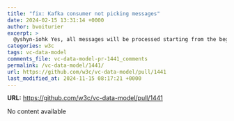 ```yaml
---
title: "fix: Kafka consumer not picking messages"
date: 2024-02-15 13:31:14 +0000
author: bvoiturier
excerpt: >
  @yshyn-iohk Yes, all messages will be processed starting from the beginning 👍 
categories: w3c
tags: vc-data-model
comments_file: vc-data-model-pr-1441_comments
permalink: /vc-data-model/1441/
url: https://github.com/w3c/vc-data-model/pull/1441
last_modified_at: 2024-11-15 08:17:21 +0000
---
```



**URL:** https://github.com/w3c/vc-data-model/pull/1441

No content available